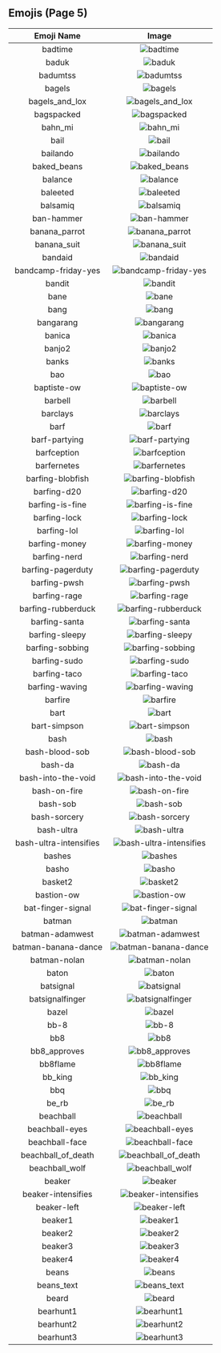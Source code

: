 
  ## Emojis (Page 5)
  |Emoji Name|Image|
  | :-: | :-: |
  |badtime| ![badtime](/output/badtime.png)|
  |baduk| ![baduk](/output/baduk.png)|
  |badumtss| ![badumtss](/output/badumtss.png)|
  |bagels| ![bagels](/output/bagels.jpg)|
  |bagels_and_lox| ![bagels_and_lox](/output/bagels_and_lox.jpg)|
  |bagspacked| ![bagspacked](/output/bagspacked.png)|
  |bahn_mi| ![bahn_mi](/output/bahn_mi.png)|
  |bail| ![bail](/output/bail.png)|
  |bailando| ![bailando](/output/bailando.gif)|
  |baked_beans| ![baked_beans](/output/baked_beans.png)|
  |balance| ![balance](/output/balance.png)|
  |baleeted| ![baleeted](/output/baleeted.png)|
  |balsamiq| ![balsamiq](/output/balsamiq.png)|
  |ban-hammer| ![ban-hammer](/output/ban-hammer.png)|
  |banana_parrot| ![banana_parrot](/output/banana_parrot.gif)|
  |banana_suit| ![banana_suit](/output/banana_suit.png)|
  |bandaid| ![bandaid](/output/bandaid.jpg)|
  |bandcamp-friday-yes| ![bandcamp-friday-yes](/output/bandcamp-friday-yes.gif)|
  |bandit| ![bandit](/output/bandit.gif)|
  |bane| ![bane](/output/bane.png)|
  |bang| ![bang](/output/bang.gif)|
  |bangarang| ![bangarang](/output/bangarang.png)|
  |banica| ![banica](/output/banica.jpg)|
  |banjo2| ![banjo2](/output/banjo2.jpg)|
  |banks| ![banks](/output/banks.png)|
  |bao| ![bao](/output/bao.png)|
  |baptiste-ow| ![baptiste-ow](/output/baptiste-ow.png)|
  |barbell| ![barbell](/output/barbell.png)|
  |barclays| ![barclays](/output/barclays.png)|
  |barf| ![barf](/output/barf.png)|
  |barf-partying| ![barf-partying](/output/barf-partying.png)|
  |barfception| ![barfception](/output/barfception.png)|
  |barfernetes| ![barfernetes](/output/barfernetes.png)|
  |barfing-blobfish| ![barfing-blobfish](/output/barfing-blobfish.png)|
  |barfing-d20| ![barfing-d20](/output/barfing-d20.png)|
  |barfing-is-fine| ![barfing-is-fine](/output/barfing-is-fine.png)|
  |barfing-lock| ![barfing-lock](/output/barfing-lock.png)|
  |barfing-lol| ![barfing-lol](/output/barfing-lol.png)|
  |barfing-money| ![barfing-money](/output/barfing-money.png)|
  |barfing-nerd| ![barfing-nerd](/output/barfing-nerd.png)|
  |barfing-pagerduty| ![barfing-pagerduty](/output/barfing-pagerduty.png)|
  |barfing-pwsh| ![barfing-pwsh](/output/barfing-pwsh.png)|
  |barfing-rage| ![barfing-rage](/output/barfing-rage.png)|
  |barfing-rubberduck| ![barfing-rubberduck](/output/barfing-rubberduck.png)|
  |barfing-santa| ![barfing-santa](/output/barfing-santa.png)|
  |barfing-sleepy| ![barfing-sleepy](/output/barfing-sleepy.png)|
  |barfing-sobbing| ![barfing-sobbing](/output/barfing-sobbing.png)|
  |barfing-sudo| ![barfing-sudo](/output/barfing-sudo.png)|
  |barfing-taco| ![barfing-taco](/output/barfing-taco.png)|
  |barfing-waving| ![barfing-waving](/output/barfing-waving.png)|
  |barfire| ![barfire](/output/barfire.png)|
  |bart| ![bart](/output/bart.gif)|
  |bart-simpson| ![bart-simpson](/output/bart-simpson.png)|
  |bash| ![bash](/output/bash.png)|
  |bash-blood-sob| ![bash-blood-sob](/output/bash-blood-sob.png)|
  |bash-da| ![bash-da](/output/bash-da.png)|
  |bash-into-the-void| ![bash-into-the-void](/output/bash-into-the-void.gif)|
  |bash-on-fire| ![bash-on-fire](/output/bash-on-fire.gif)|
  |bash-sob| ![bash-sob](/output/bash-sob.png)|
  |bash-sorcery| ![bash-sorcery](/output/bash-sorcery)|
  |bash-ultra| ![bash-ultra](/output/bash-ultra.png)|
  |bash-ultra-intensifies| ![bash-ultra-intensifies](/output/bash-ultra-intensifies.gif)|
  |bashes| ![bashes](/output/bashes.gif)|
  |basho| ![basho](/output/basho.png)|
  |basket2| ![basket2](/output/basket2.png)|
  |bastion-ow| ![bastion-ow](/output/bastion-ow.png)|
  |bat-finger-signal| ![bat-finger-signal](/output/bat-finger-signal.png)|
  |batman| ![batman](/output/batman.png)|
  |batman-adamwest| ![batman-adamwest](/output/batman-adamwest)|
  |batman-banana-dance| ![batman-banana-dance](/output/batman-banana-dance.gif)|
  |batman-nolan| ![batman-nolan](/output/batman-nolan.png)|
  |baton| ![baton](/output/baton.png)|
  |batsignal| ![batsignal](/output/batsignal.jpg)|
  |batsignalfinger| ![batsignalfinger](/output/batsignalfinger.jpg)|
  |bazel| ![bazel](/output/bazel.png)|
  |bb-8| ![bb-8](/output/bb-8.gif)|
  |bb8| ![bb8](/output/bb8.png)|
  |bb8_approves| ![bb8_approves](/output/bb8_approves.png)|
  |bb8flame| ![bb8flame](/output/bb8flame.png)|
  |bb_king| ![bb_king](/output/bb_king.png)|
  |bbq| ![bbq](/output/bbq.jpg)|
  |be_rb| ![be_rb](/output/be_rb.gif)|
  |beachball| ![beachball](/output/beachball.gif)|
  |beachball-eyes| ![beachball-eyes](/output/beachball-eyes.png)|
  |beachball-face| ![beachball-face](/output/beachball-face.png)|
  |beachball_of_death| ![beachball_of_death](/output/beachball_of_death.gif)|
  |beachball_wolf| ![beachball_wolf](/output/beachball_wolf.gif)|
  |beaker| ![beaker](/output/beaker.png)|
  |beaker-intensifies| ![beaker-intensifies](/output/beaker-intensifies.gif)|
  |beaker-left| ![beaker-left](/output/beaker-left.png)|
  |beaker1| ![beaker1](/output/beaker1.png)|
  |beaker2| ![beaker2](/output/beaker2.png)|
  |beaker3| ![beaker3](/output/beaker3.png)|
  |beaker4| ![beaker4](/output/beaker4.png)|
  |beans| ![beans](/output/beans)|
  |beans_text| ![beans_text](/output/beans_text.gif)|
  |beard| ![beard](/output/beard.png)|
  |bearhunt1| ![bearhunt1](/output/bearhunt1.png)|
  |bearhunt2| ![bearhunt2](/output/bearhunt2.png)|
  |bearhunt3| ![bearhunt3](/output/bearhunt3.png)|
  
